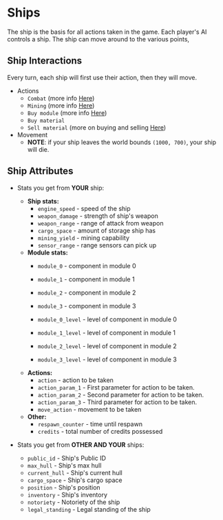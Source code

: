 # Ships

The ship is the basis for all actions taken in the game. Each player's AI controls a ship. The ship can
move around to the various points, 

[](_static/simple_ship.png)
## Ship Interactions

Every turn, each ship will first use their action, then they will move.
- Actions
  - `Combat` (more info [Here](combat.html))
  - `Mining` (more info [Here](asteroid_fields_and_mining.html))
  - `Buy module` (more info [Here](ship_upgrades.html))
  - `Buy material`
  - `Sell material` (more on buying and selling [Here](trading.html))
- Movement
  - **NOTE**: if your ship leaves the world bounds `(1000, 700)`, your ship will die.

## Ship Attributes

- Stats you get from **YOUR** ship:
  - **Ship stats:**
    - `engine_speed` - speed of the ship
    - `weapon_damage` - strength of ship's weapon
    - `weapon_range` - range of attack from weapon
    - `cargo_space` - amount of storage ship has
    - `mining_yield` - mining capability
    - `sensor_range` - range sensors can pick up
  - **Module stats:**
    - `module_0` - component in module 0
    - `module_1` - component in module 1
    - `module_2` - component in module 2
    - `module_3` - component in module 3
    
    - `module_0_level` - level of component in module 0
    - `module_1_level` - level of component in module 1
    - `module_2_level` - level of component in module 2
    - `module_3_level` - level of component in module 3
  - **Actions:**
    - `action` - action to be taken
    - `action_param_1` - First parameter for action to be taken.
    - `action_param_2` - Second parameter for action to be taken.
    - `action_param_3` - Third parameter for action to be taken.
    - `move_action` - movement to be taken
  - **Other:**
    - `respawn_counter` - time until respawn
    - `credits` - total number of credits possessed
    
- Stats you get from **OTHER AND YOUR** ships:
  - `public_id` - Ship's Public ID
  - `max_hull` - Ship's max hull
  - `current_hull` - Ship's current hull
  - `cargo_space` - Ship's cargo space
  - `position` - Ship's position
  - `inventory` - Ship's inventory
  - `notoriety` - Notoriety of the ship
  - `legal_standing` - Legal standing of the ship
